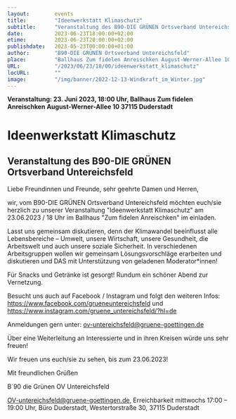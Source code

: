 ```yaml
---
layout:        events
title:         "Ideenwerkstatt Klimaschutz"
subtitle:      "Veranstaltung des B90-DIE GRÜNEN Ortsverband Untereichsfeld"
date:          2023-06-23T18:00:00+02:00
etime:         2023-06-23T20:00:00+02:00
publishdate:   2023-05-23T00:00:00+01:00
author:        "B90-DIE GRÜNEN Ortsverband Untereichsfeld"
place:         "Ballhaus Zum fidelen Anreischken August-Werner-Allee 10 37115 Duderstadt"
URL:           "/2023/06/23/18/00/ideenwerkstatt_klimaschutz"
locURL:        ""
image:         "/img/banner/2022-12-13-Windkraft_im_Winter.jpg"
---
```


**Veranstaltung: 23. Juni 2023, 18:00 Uhr, Ballhaus Zum fidelen Anreischken August-Werner-Allee 10 37115 Duderstadt**

Ideenwerkstatt Klimaschutz
===========

Veranstaltung des B90-DIE GRÜNEN Ortsverband Untereichsfeld
-----------
Liebe Freundinnen und Freunde, sehr geehrte Damen und Herren,

wir, vom B90-DIE GRÜNEN Ortsverband Untereichsfeld möchten euch/sie herzlich zu unserer Veranstaltung "Ideenwerkstatt Klimaschutz" am 23.06.2023 / 18 Uhr im Ballhaus "Zum fidelen Anreischken" im einladen.

Lasst uns gemeinsam diskutieren, denn der Klimawandel beeinflusst alle Lebensbereiche – Umwelt, unsere Wirtschaft, unsere Gesundheit, die Arbeitswelt und auch unsere soziale Sicherheit.
In verschiedenen Arbeitsgruppen wollen wir gemeinsam Lösungsvorschläge erarbeiten und diskutieren und DAS mit Unterstützung von geladenen Moderator*innen!

Für Snacks und Getränke ist gesorgt! Rundum ein schöner Abend zur Vernetzung.

Besucht uns auch auf Facebook / Instagram und folgt den weiteren Infos: https://www.facebook.com/grueneuntereichsfeld und https://www.instagram.com/gruene_untereichsfeld/?hl=de

Anmeldungen gern unter: ov-untereichsfeld@gruene-goettingen.de


Über eine Weiterleitung an Interessierte und in ihren Kreisen würde uns sehr freuen!

Wir freuen uns euch/sie zu sehen, bis zum 23.06.2023!

Mit freundlichen Grüßen

B´90 die Grünen OV Untereichsfeld

OV-untereichsfeld@gruene-goettingen.de, Erreichbarkeit mittwochs 17:00 – 19:00
Uhr, Büro Duderstadt, Westertorstraße 30, 37115 Duderstadt

